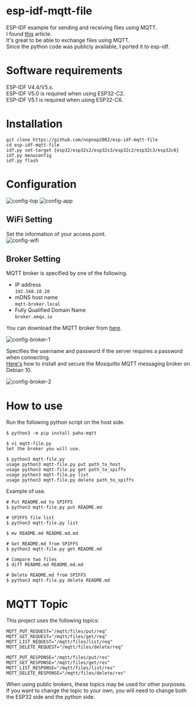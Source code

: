 # esp-idf-mqtt-file
ESP-IDF example for sending and receiving files using MQTT.   
I found [this](http://www.steves-internet-guide.com/send-file-mqtt/) article.   
It's great to be able to exchange files using MQTT.   
Since the python code was publicly available, I ported it to esp-idf.   

# Software requirements
ESP-IDF V4.4/V5.x.   
ESP-IDF V5.0 is required when using ESP32-C2.   
ESP-IDF V5.1 is required when using ESP32-C6.   

# Installation

```Shell
git clone https://github.com/nopnop2002/esp-idf-mqtt-file
cd esp-idf-mqtt-file
idf.py set-target {esp32/esp32s2/esp32s3/esp32c2/esp32c3/esp32c6}
idf.py menuconfig
idf.py flash
```

# Configuration   

![config-top](https://github.com/nopnop2002/esp-idf-mqtt-file/assets/6020549/aea9bf86-d953-4cd2-bbb6-0d75081ef4e8)
![config-app](https://github.com/nopnop2002/esp-idf-mqtt-file/assets/6020549/d39d17ec-e6be-462b-95fb-1d69256fd4f0)

## WiFi Setting
Set the information of your access point.   
![config-wifi](https://github.com/nopnop2002/esp-idf-mqtt-file/assets/6020549/16363fe8-728d-45a9-b106-56c806dee257)

## Broker Setting

MQTT broker is specified by one of the following.
- IP address   
 ```192.168.10.20```   
- mDNS host name   
 ```mqtt-broker.local```   
- Fully Qualified Domain Name   
 ```broker.emqx.io```

You can download the MQTT broker from [here](https://github.com/nopnop2002/esp-idf-mqtt-broker).   

![config-broker-1](https://github.com/nopnop2002/esp-idf-mqtt-file/assets/6020549/5a603ac6-44e2-4efc-a8c5-ce12e94eb684)

Specifies the username and password if the server requires a password when connecting.   
[Here's](https://www.digitalocean.com/community/tutorials/how-to-install-and-secure-the-mosquitto-mqtt-messaging-broker-on-debian-10) how to install and secure the Mosquitto MQTT messaging broker on Debian 10.   

![config-broker-2](https://github.com/nopnop2002/esp-idf-mqtt-file/assets/6020549/7d9708d0-0127-4b18-bc7d-fd4cce81a5bb)

# How to use   

Run the following python script on the host side.
```
$ python3 -m pip install paho-mqtt

$ vi mqtt-file.py
Set the broker you will use.

$ python3 mqtt-file.py
usage python3 mqtt-file.py put path_to_host
usage python3 mqtt-file.py get path_to_spiffs
usage python3 mqtt-file.py list
usage python3 mqtt-file.py delete path_to_spiffs
```

Example of use.   
```
# Put README.md to SPIFFS
$ python3 mqtt-file.py put README.md

# SPIFFS file list
$ python3 mqtt-file.py list

$ mv README.md README.md.md

# Get README.md from SPIFFS
$ python3 mqtt-file.py get README.md

# Compare two files
$ diff README.md README.md.md

# Delete README.md from SPIFFS
$ python3 mqtt-file.py delete README.md
```

# MQTT Topic
This project uses the following topics:
```
MQTT_PUT_REQUEST="/mqtt/files/put/req"
MQTT_GET_REQUEST="/mqtt/files/get/req"
MQTT_LIST_REQUEST="/mqtt/files/list/req"
MQTT_DELETE_REQUEST="/mqtt/files/delete/req"

MQTT_PUT_RESPONSE="/mqtt/files/put/res"
MQTT_GET_RESPONSE="/mqtt/files/get/res"
MQTT_LIST_RESPONSE="/mqtt/files/list/res"
MQTT_DELETE_RESPONSE="/mqtt/files/delete/res"
```

When using public brokers, these topics may be used for other purposes.   
If you want to change the topic to your own, you will need to change both the ESP32 side and the python side.   
